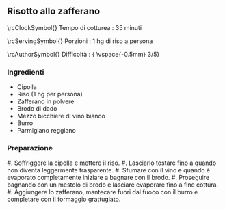 ## Risotto allo zafferano

\rcClockSymbol{} Tempo di cotturea
: 35 minuti

\rcServingSymbol{} Porzioni
: 1 hg di riso a persona

\rcAuthorSymbol{} Difficoltà
: { \vspace{-0.5mm} 3/5}

### Ingredienti
- Cipolla
- Riso (1 hg per persona)
- Zafferano in polvere
- Brodo di dado
- Mezzo bicchiere di vino bianco
- Burro
- Parmigiano reggiano

### Preparazione
#. Soffriggere la cipolla e mettere il riso. 
#. Lasciarlo tostare fino a quando non diventa leggermente trasparente. 
#. Sfumare con il vino e quando è evaporato completamente iniziare a bagnare con il brodo.
#. Proseguire bagnando con un mestolo di brodo e lasciare evaporare fino a fine cottura. 
#. Aggiungere lo zafferano, mantecare fuori dal fuoco con il burro e completare con il formaggio grattugiato. 